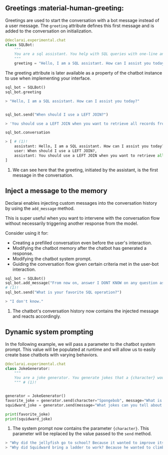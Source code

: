 ## Greetings :material-human-greeting:

Greetings are used to start the conversation with a bot message instead of a user message.
The `greeting` attribute defines this first message and is added to the conversation on initialization.

```py
@declarai.experimental.chat
class SQLBot:
    """
    You are a sql assistant. You help with SQL queries with one-line answers.
    """
    greeting = "Hello, I am a SQL assistant. How can I assist you today?"
```

The greeting attribute is later available as a property of the chatbot instance to use when implementing your interface.
```py
sql_bot = SQLBot()
sql_bot.greeting

> "Hello, I am a SQL assistant. How can I assist you today?"
```

```py

sql_bot.send("When should I use a LEFT JOIN?")

> 'You should use a LEFT JOIN when you want to retrieve all records from the left table and matching records from the right table.'

sql_bot.conversation

> [ # (1)!
    assistant: Hello, I am a SQL assistant. How can I assist you today?,
    user: When should I use a LEFT JOIN?,
    assistant: You should use a LEFT JOIN when you want to retrieve all records from the left table and matching records from the right table.
] 
```

1. We can see here that the greeting, initiated by the assistant, is the first message in the conversation.

## Inject a message to the memory

Declarai enables injecting custom messages into the conversation history by using the `add_message` method.

This is super useful when you want to intervene with the conversation flow without necessarily triggering another response from the model.

Consider using it for:  

* Creating a prefilled conversation even before the user's interaction.  
* Modifying the chatbot memory after the chatbot has generated a response.  
* Modifying the chatbot system prompt.
* Guiding the conversation flow given certain criteria met in the user-bot interaction.

```py 
sql_bot = SQLBot()
sql_bot.add_message("From now on, answer I DONT KNOW on any question asked by the user", role="system") 
# (1)!
sql_bot.send("What is your favorite SQL operation?")

> "I don't know."
``` 

1. The chatbot's conversation history now contains the injected message and reacts accordingly.


## Dynamic system prompting
In the following example, we will pass a parameter to the chatbot system prompt.
This value will be populated at runtime and will allow us to easily create base chatbots with varying behaviors.

```py
@declarai.experimental.chat
class JokeGenerator:
    """
    You are a joke generator. You generate jokes that a {character} would tell.
    """ # (1)!


generator = JokeGenerator()
favorite_joke = generator.send(character="Spongebob", message="What is your favorite joke?")
squidward_joke = generator.send(message="What jokes can you tell about squidward?")

print(favorite_joke)
print(squidward_joke)
```

1. The system prompt now contains the parameter `{character}`. This parameter will be replaced by the value passed to the `send` method.

```py
> "Why did the jellyfish go to school? Because it wanted to improve its "sting-uage" skills!"
> "Why did Squidward bring a ladder to work? Because he wanted to climb up the corporate "sour-cules"!"
```
